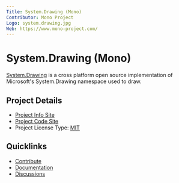 ```yaml
---
Title: System.Drawing (Mono)
Contributor: Mono Project
Logo: system.drawing.jpg
Web: https://www.mono-project.com/
---
```


# System.Drawing (Mono)

[System.Drawing](https://www.mono-project.com/Drawing) is a cross platform open source implementation of Microsoft's System.Drawing namespace used to draw.

## Project Details
* [Project Info Site](https://www.mono-project.com/Drawing)
* [Project Code Site](https://github.com/mono/mono/tree/master/mcs/class/System.Drawing)
* Project License Type: [MIT](https://github.com/jstedfast/MimeKit/blob/master/License.md)

## Quicklinks

* [Contribute](https://github.com/mono/mono/blob/master/.github/CONTRIBUTING.md)
* [Documentation](http://docs.go-mono.com/?link=N%3aSystem.Drawing)
* [Discussions](https://www.mono-project.com/community/help/chat/)
